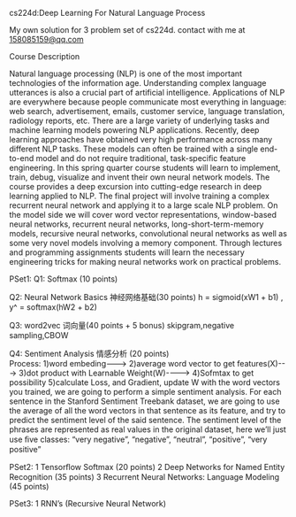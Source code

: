 cs224d:Deep Learning For Natural Language Process

My own solution for 3 problem set of cs224d. contact with me at 158085159@qq.com

Course Description

Natural language processing (NLP) is one of the most important technologies of the information age. 
Understanding complex language utterances is also a crucial part of artificial intelligence. Applications of NLP are everywhere because people communicate most everything in language: web search, advertisement, emails, customer service, language translation, radiology reports, etc. There are a large variety of underlying tasks and machine learning models powering NLP applications. Recently, deep learning approaches have obtained very high performance across many different NLP tasks. These models can often be trained with a single end-to-end model and do not require traditional, task-specific feature engineering. In this spring quarter course students will learn to implement, train, debug, visualize and invent their own neural network models. The course provides a deep excursion into cutting-edge research in deep learning applied to NLP. The final project will involve training a complex recurrent neural network and applying it to a large scale NLP problem. On the model side we will cover word vector representations, window-based neural networks, recurrent neural networks, long-short-term-memory models, recursive neural networks, convolutional neural networks as well as some very novel models involving a memory component. Through lectures and programming assignments students will learn the necessary engineering tricks for making neural networks work on practical problems.

PSet1: Q1: Softmax (10 points)

Q2: Neural Network Basics 神经网络基础(30 points)
h = sigmoid(xW1 + b1) , y^ = softmax(hW2 + b2)

Q3: word2vec 词向量(40 points + 5 bonus)
skipgram,negative sampling,CBOW 

Q4: Sentiment Analysis 情感分析 (20 points) <br/>
Process:
1)word embeding--->
2)average word vector to get features(X)--->
3)dot product with Learnable Weight(W)---->
4)Sofmtax to get possibility
5)calculate Loss, and Gradient, update W
with the word vectors you trained, we are going to perform a simple sentiment analysis. For each sentence in the Stanford Sentiment Treebank dataset, we are going to use the average of all the word vectors in that sentence as its feature, and try to predict the sentiment level of the said sentence. The sentiment level of the phrases are represented as real values in the original dataset, here we’ll just use ﬁve classes:
“very negative”, “negative”, “neutral”, “positive”, “very positive”


PSet2:
1 Tensorﬂow Softmax (20 points) 
2 Deep Networks for Named Entity Recognition (35 points) 
3 Recurrent Neural Networks: Language Modeling (45 points)

PSet3: 1 RNN’s (Recursive Neural Network)
